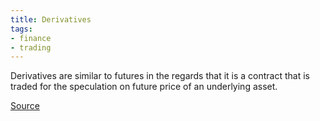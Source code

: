 ```yaml
---
title: Derivatives
tags:
- finance
- trading
---
```


Derivatives are similar to futures in the regards that it is a contract that is traded for the speculation on future price of an underlying asset.

[Source](https://learn.bybit.com/trading/what-is-crypto-derivatives-trading-how-does-it-work/)
